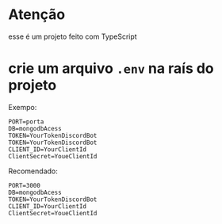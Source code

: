 # Atenção
esse é um projeto feito com TypeScript

# crie um arquivo `.env` na raís do projeto
Exempo:
```env 
PORT=porta
DB=mongodbAcess
TOKEN=YourTokenDiscordBot
TOKEN=YourTokenDiscordBot
CLIENT_ID=YourClientId
ClientSecret=YoueClientId
```

Recomendado:
```env
PORT=3000
DB=mongodbAcess
TOKEN=YourTokenDiscordBot
CLIENT_ID=YourClientId
ClientSecret=YoueClientId
```